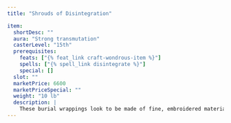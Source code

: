 ```yaml
---
title: "Shrouds of Disintegration"

item:
  shortDesc: ""
  aura: "Strong transmutation"
  casterLevel: "15th"
  prerequisites:
    feats: ["{% feat_link craft-wondrous-item %}"]
    spells: ["{% spell_link disintegrate %}"]
    special: []
  slot: ""
  marketPrice: 6600
  marketPriceSpecial: ""
  weight: "10 lb"
  description: |
    These burial wrappings look to be made of fine, embroidered materials. When a body is placed inside, a command word will turn it to dust. The magic of the shrouds is usable only once, after which the wrappings become ordinary, fine cloth.
---
```


